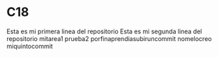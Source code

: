 # C18
Esta es mi primera linea del repositorio
Esta es mi segunda linea del repositorio 
mitarea1
prueba2
porfinaprendiasubiruncommit
nomelocreo
miquintocommit
